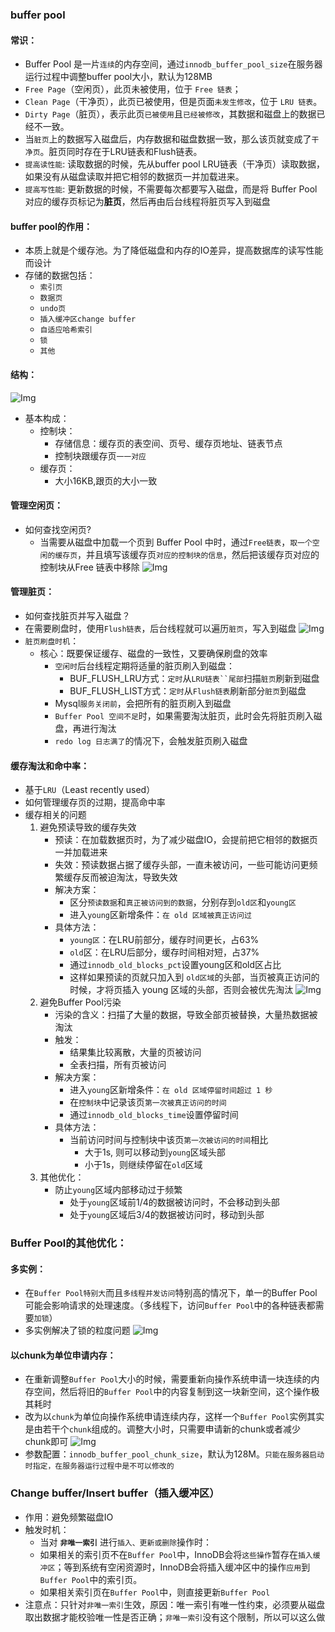 ### buffer pool
#### 常识：
* Buffer Pool 是一片`连续`的内存空间，通过`innodb_buffer_pool_size`在服务器运行过程中调整buffer pool大小，默认为128MB
* `Free Page`（空闲页），此页未被使用，位于 `Free 链表`；
* `Clean Page`（干净页），此页已被使用，但是页面`未发生修改`，位于 `LRU 链表`。
* `Dirty Page`（脏页），表示此页`已被使用`且`已经被修改`，其数据和磁盘上的数据已经不一致。
* 当`脏页`上的数据写入磁盘后，内存数据和磁盘数据一致，那么该页就变成了`干净页`。脏页同时存在于LRU链表和Flush链表。
* `提高读性能`: 读取数据的时候，先从buffer pool LRU链表（干净页）读取数据，如果没有从磁盘读取并把它相邻的数据页一并加载进来。
* `提高写性能`: 更新数据的时候，不需要每次都要写入磁盘，而是将 Buffer Pool 对应的缓存页标记为**脏页**，然后再由后台线程将脏页写入到磁盘

#### buffer pool的作用：
* 本质上就是个缓存池。为了降低磁盘和内存的IO差异，提高数据库的读写性能而设计
* 存储的数据包括：
    * `索引页`
    * `数据页`
    * `undo页`
    * `插入缓冲区change buffer`
    * `自适应哈希索引`
    * `锁`
    * `其他`

#### 结构：
![Img](./IMG/16.%20Mysql中的buffer.md/img-20240516100032.png)
* 基本构成：
    * 控制块：
        * 存储信息：缓存页的表空间、页号、缓存页地址、链表节点
        * 控制块跟缓存页`一一对应`
    * 缓存页：
        * 大小16KB,跟页的大小一致

#### 管理空闲页：
* 如何查找空闲页?
    * 当需要从磁盘中加载一个页到 Buffer Pool 中时，通过`Free链表`，`取一个空闲的缓存页`，并且填写该缓存页`对应的控制块的信息`，然后把该缓存页对应的控制块从Free 链表中移除
![Img](./IMG/16.%20Mysql中的buffer.md/img-20240516152253.png)


#### 管理脏页：
* 如何查找脏页并写入磁盘？
* 在需要刷盘时，使用`Flush链表`，后台线程就可以遍历`脏页`，写入到磁盘
![Img](./IMG/16.%20Mysql中的buffer.md/img-20240516152916.png)
* `脏页刷盘时机`：
    * 核心：既要保证缓存、磁盘的一致性，又要确保刷盘的效率
        * `空闲时`后台线程定期将适量的脏页刷入到磁盘：
            * BUF_FLUSH_LRU方式：`定时`从`LRU链表``尾部`扫描`脏页`刷新到磁盘
            * BUF_FLUSH_LIST方式：`定时`从`Flush链表`刷新部分`脏页`到磁盘
        * Mysql`服务关闭前`，会把所有的脏页刷入到磁盘
        * `Buffer Pool 空间不足`时，如果需要淘汰脏页，此时会先将脏页刷入磁盘，再进行淘汰
        * `redo log 日志满了`的情况下，会触发脏页刷入磁盘

#### 缓存淘汰和命中率：
- 基于`LRU`（Least recently used）
- 如何管理缓存页的过期，提高命中率
- 缓存相关的问题
    1. 避免预读导致的缓存失效
        - 预读：在加载数据页时，为了减少磁盘IO，会提前把它相邻的数据页一并加载进来
        - 失效：预读数据占据了缓存头部，一直未被访问，一些可能访问更频繁缓存反而被迫淘汰，导致失效
        - 解决方案： 
            - 区分`预读数据`和`真正被访问到的数据`，分别存到`old区`和`young区`
            - 进入`young`区新增条件：`在 old 区域被真正访问过`
        - 具体方法：
            - `young区`：在LRU前部分，缓存时间更长，占63%
            - `old`区：在LRU后部分，缓存时间相对短，占37%
            - 通过`innodb_old_blocks_pct`设置young区和old区占比
            - 这样如果预读的页就只加入到 `old区域`的头部，当页被真正访问的时候，才将页插入 young 区域的头部，否则会被优先淘汰
            ![Img](./IMG/16.%20Mysql中的buffer.md/img-20240516170253.png)
    2. 避免Buffer Pool污染
        - 污染的含义：扫描了大量的数据，导致全部页被替换，大量热数据被淘汰
        - 触发：
            - 结果集比较离散，大量的页被访问
            - 全表扫描，所有页被访问
        - 解决方案：
            - 进入`young`区新增条件：`在 old 区域停留时间超过 1 秒`
            - 在`控制块`中记录该页`第一次被真正访问的时间`
            - 通过`innodb_old_blocks_time`设置停留时间
        - 具体方法：
            - 当前访问时间与控制块中该页`第一次被访问的时间`相比
                - 大于1s, 则可以移动到`young`区域头部
                - 小于1s，则继续停留在`old`区域
    3. 其他优化：
        - 防止`young`区域内部移动过于频繁
            - 处于`young`区域前1/4的数据被访问时，不会移动到头部
            - 处于`young`区域后3/4的数据被访问时，移动到头部

### Buffer Pool的其他优化：
#### 多实例：
* 在`Buffer Pool特别大`而且`多线程并发访问`特别高的情况下，单一的Buffer Pool可能会影响请求的处理速度。（多线程下，访问`Buffer Pool`中的各种链表都需要`加锁`）
* 多实例解决了锁的粒度问题
![Img](./IMG/16.%20Mysql中的buffer.md/img-20240516171908.png)

#### 以chunk为单位申请内存：
* 在重新调整`Buffer Pool`大小的时候，需要重新向操作系统申请一块连续的内存空间，然后将旧的`Buffer Pool`中的内容复制到这一块新空间，这个操作极其耗时
* 改为以`chunk`为单位向操作系统申请连续内存，这样一个`Buffer Pool`实例其实是由若干个`chunk`组成的。调整大小时，只需要申请新的chunk或者减少chunk即可
![Img](./IMG/16.%20Mysql中的buffer.md/img-20240516172326.png)
* 参数配置：`innodb_buffer_pool_chunk_size`，默认为128M。`只能在服务器启动时指定，在服务器运行过程中是不可以修改的`

### Change buffer/Insert buffer（插入缓冲区）
* 作用：避免频繁磁盘IO
* 触发时机：
    * 当对 **`非唯一索引`** 进行`插入、更新或删除`操作时：
    * 如果相关的索引页不在`Buffer Pool`中，InnoDB会将`这些操作`暂存在`插入缓冲区`；等到系统有空闲资源时，InnoDB会将插入缓冲区中的操作`应用`到`Buffer Pool`中的索引页。
    * 如果相关索引页在`Buffer Pool`中，则直接更新`Buffer Pool`
* 注意点：只针对`非唯一索引`生效，原因：唯一索引有唯一性约束，必须要从磁盘取出数据才能校验唯一性是否正确；`非唯一索引`没有这个限制，所以可以这么做